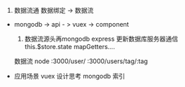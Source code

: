 1. 数据流通
  数据绑定 -> 数据流
  - mongodb -> api - > vuex -> component
    1. 数据流源头再mongodb  express  更新数据库服务器通信
    this.$store.state
    mapGetters....

    数据流
    node :3000/user/  :3000/users/tag/:tag

  - 应用场景 vuex 设计思考  mongodb 索引 
